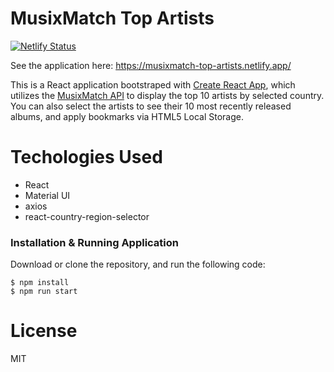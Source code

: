 # MusixMatch Top Artists

[![Netlify Status](https://api.netlify.com/api/v1/badges/77435339-0b69-42a5-a7a9-af80ea16ff20/deploy-status)](https://app.netlify.com/sites/musixmatch-top-artists/deploys)

See the application here: https://musixmatch-top-artists.netlify.app/

This is a React application bootstraped with [Create React App](https://github.com/facebook/create-react-app), which utilizes the [MusixMatch API](https://developer.musixmatch.com) to display the top 10 artists by selected country. You can also select the artists to see their 10 most recently released albums, and apply bookmarks via HTML5 Local Storage.

# Techologies Used
- React
- Material UI
- axios
- react-country-region-selector

### Installation & Running Application

Download or clone the repository, and run the following code:

```
$ npm install
$ npm run start
```

# License

MIT